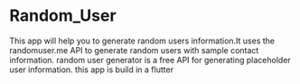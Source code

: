 # Random_User

This app will help you to generate random users information.It uses the randomuser.me API to generate random users with sample contact information. random user generator is a free API for generating placeholder user information. this app is build in a flutter
